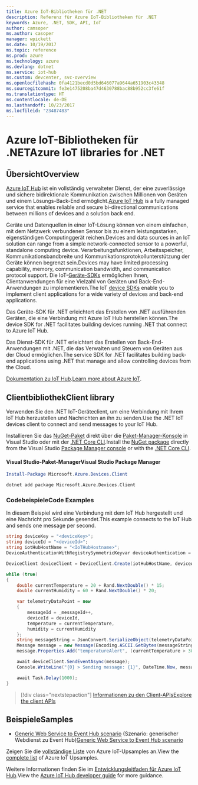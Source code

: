 ```yaml
---
title: Azure IoT-Bibliotheken für .NET
description: Referenz für Azure IoT-Bibliotheken für .NET
keywords: Azure, .NET, SDK, API, IoT
author: camsoper
ms.author: casoper
manager: wpickett
ms.date: 10/19/2017
ms.topic: reference
ms.prod: azure
ms.technology: azure
ms.devlang: dotnet
ms.service: iot-hub
ms.custom: devcenter, svc-overview
ms.openlocfilehash: 0fa4121becd0d5bd646077a9644a651903c43348
ms.sourcegitcommit: fe3e1475208ba47d4630788bac88b952cc3fe61f
ms.translationtype: HT
ms.contentlocale: de-DE
ms.lasthandoff: 10/23/2017
ms.locfileid: "23487483"
---
```

# <a name="azure-iot-libraries-for-net"></a><span data-ttu-id="7b6c7-104">Azure IoT-Bibliotheken für .NET</span><span class="sxs-lookup"><span data-stu-id="7b6c7-104">Azure IoT libraries for .NET</span></span>

## <a name="overview"></a><span data-ttu-id="7b6c7-105">Übersicht</span><span class="sxs-lookup"><span data-stu-id="7b6c7-105">Overview</span></span>

<span data-ttu-id="7b6c7-106">[Azure IoT Hub](https://azure.microsoft.com/services/iot-hub/) ist ein vollständig verwalteter Dienst, der eine zuverlässige und sichere bidirektionale Kommunikation zwischen Millionen von Geräten und einem Lösungs-Back-End ermöglicht.</span><span class="sxs-lookup"><span data-stu-id="7b6c7-106">[Azure IoT Hub](https://azure.microsoft.com/services/iot-hub/) is a fully managed service that enables reliable and secure bi-directional communications between millions of devices and a solution back end.</span></span>

<span data-ttu-id="7b6c7-107">Geräte und Datenquellen in einer IoT-Lösung können von einem einfachen, mit dem Netzwerk verbundenen Sensor bis zu einem leistungsstarken, eigenständigen Computinggerät reichen.</span><span class="sxs-lookup"><span data-stu-id="7b6c7-107">Devices and data sources in an IoT solution can range from a simple network-connected sensor to a powerful, standalone computing device.</span></span> <span data-ttu-id="7b6c7-108">Verarbeitungsfunktionen, Arbeitsspeicher, Kommunikationsbandbreite und Kommunikationsprotokollunterstützung der Geräte können begrenzt sein.</span><span class="sxs-lookup"><span data-stu-id="7b6c7-108">Devices may have limited processing capability, memory, communication bandwidth, and communication protocol support.</span></span> <span data-ttu-id="7b6c7-109">Die IoT-[Geräte-SDKs](https://docs.microsoft.com/azure/iot-hub/iot-hub-devguide-sdks) ermöglichen Ihnen, Clientanwendungen für eine Vielzahl von Geräten und Back-End-Anwendungen zu implementieren.</span><span class="sxs-lookup"><span data-stu-id="7b6c7-109">The IoT [device SDKs](https://docs.microsoft.com/azure/iot-hub/iot-hub-devguide-sdks) enable you to implement client applications for a wide variety of devices and back-end applications.</span></span>

<span data-ttu-id="7b6c7-110">Das Geräte-SDK für .NET erleichtert das Erstellen von .NET ausführenden Geräten, die eine Verbindung mit Azure IoT Hub herstellen können.</span><span class="sxs-lookup"><span data-stu-id="7b6c7-110">The device SDK for .NET facilitates building devices running .NET that connect to Azure IoT Hub.</span></span>

<span data-ttu-id="7b6c7-111">Das Dienst-SDK für .NET erleichtert das Erstellen von Back-End-Anwendungen mit .NET, die das Verwalten und Steuern von Geräten aus der Cloud ermöglichen.</span><span class="sxs-lookup"><span data-stu-id="7b6c7-111">The service SDK for .NET facilitates building back-end applications using .NET that manage and allow controlling devices from the Cloud.</span></span>

<span data-ttu-id="7b6c7-112">[Dokumentation zu IoT Hub](https://docs.microsoft.com/azure/iot-hub/).</span><span class="sxs-lookup"><span data-stu-id="7b6c7-112">[Learn more about Azure IoT](https://docs.microsoft.com/azure/iot-hub/).</span></span>


## <a name="client-library"></a><span data-ttu-id="7b6c7-113">Clientbibliothek</span><span class="sxs-lookup"><span data-stu-id="7b6c7-113">Client library</span></span>

<span data-ttu-id="7b6c7-114">Verwenden Sie den .NET IoT-Geräteclient, um eine Verbindung mit Ihrem IoT Hub herzustellen und Nachrichten an ihn zu senden.</span><span class="sxs-lookup"><span data-stu-id="7b6c7-114">Use the .NET IoT devices client to connect and send messages to your IoT Hub.</span></span>

<span data-ttu-id="7b6c7-115">Installieren Sie das [NuGet-Paket]( https://www.nuget.org/packages/Microsoft.Azure.Devices.Client) direkt über die [Paket-Manager-Konsole][PackageManager] in Visual Studio oder mit der [.NET Core CLI][DotNetCLI].</span><span class="sxs-lookup"><span data-stu-id="7b6c7-115">Install the [NuGet package]( https://www.nuget.org/packages/Microsoft.Azure.Devices.Client) directly from the Visual Studio [Package Manager console][PackageManager] or with the [.NET Core CLI][DotNetCLI].</span></span>

#### <a name="visual-studio-package-manager"></a><span data-ttu-id="7b6c7-116">Visual Studio-Paket-Manager</span><span class="sxs-lookup"><span data-stu-id="7b6c7-116">Visual Studio Package Manager</span></span>

```powershell
Install-Package Microsoft.Azure.Devices.Client
```

```bash
dotnet add package Microsoft.Azure.Devices.Client
```
### <a name="code-examples"></a><span data-ttu-id="7b6c7-117">Codebeispiele</span><span class="sxs-lookup"><span data-stu-id="7b6c7-117">Code Examples</span></span> 

<span data-ttu-id="7b6c7-118">In diesem Beispiel wird eine Verbindung mit dem IoT Hub hergestellt und eine Nachricht pro Sekunde gesendet.</span><span class="sxs-lookup"><span data-stu-id="7b6c7-118">This example connects to the IoT Hub and sends one message per second.</span></span>

```csharp
string deviceKey = "<deviceKey>";
string deviceId = "<deviceId>";
string iotHubHostName = "<IoTHubHostname>";
DeviceAuthenticationWithRegistrySymmetricKeyvar deviceAuthentication = new DeviceAuthenticationWithRegistrySymmetricKey(deviceId, deviceKey);

DeviceClient deviceClient = DeviceClient.Create(iotHubHostName, deviceAuthentication, TransportType.Mqtt);

while (true)
{
    double currentTemperature = 20 + Rand.NextDouble() * 15;
    double currentHumidity = 60 + Rand.NextDouble() * 20;

    var telemetryDataPoint = new
    {
        messageId = _messageId++,
        deviceId = deviceId,
        temperature = currentTemperature,
        humidity = currentHumidity
    };
    string messageString = JsonConvert.SerializeObject(telemetryDataPoint);
    Message message = new Message(Encoding.ASCII.GetBytes(messageString));
    message.Properties.Add("temperatureAlert", (currentTemperature > 30) ? "true" : "false");

    await deviceClient.SendEventAsync(message);
    Console.WriteLine("{0} > Sending message: {1}", DateTime.Now, messageString);

    await Task.Delay(1000);
}
```


> [!div class="nextstepaction"]
> [<span data-ttu-id="7b6c7-119">Informationen zu den Client-APIs</span><span class="sxs-lookup"><span data-stu-id="7b6c7-119">Explore the client APIs</span></span>](/dotnet/api/overview/azure/iot/client)

## <a name="samples"></a><span data-ttu-id="7b6c7-120">Beispiele</span><span class="sxs-lookup"><span data-stu-id="7b6c7-120">Samples</span></span>

- <span data-ttu-id="7b6c7-121">[Generic Web Service to Event Hub scenario](https://azure.microsoft.com/resources/samples/event-hubs-dotnet-importfromweb/) (Szenario: generischer Webdienst zu Event Hub)</span><span class="sxs-lookup"><span data-stu-id="7b6c7-121">[Generic Web Service to Event Hub scenario](https://azure.microsoft.com/resources/samples/event-hubs-dotnet-importfromweb/)</span></span>

<span data-ttu-id="7b6c7-122">Zeigen Sie die [vollständige Liste](https://azure.microsoft.com/resources/samples/?platform=dotnet&service=iot-hub) von Azure IoT-Upsamples an.</span><span class="sxs-lookup"><span data-stu-id="7b6c7-122">View the [complete list](https://azure.microsoft.com/resources/samples/?platform=dotnet&service=iot-hub) of Azure IoT Upsamples.</span></span>

<span data-ttu-id="7b6c7-123">Weitere Informationen finden Sie im [Entwicklungsleitfaden für Azure IoT Hub](https://docs.microsoft.com/azure/iot-hub/iot-hub-devguide).</span><span class="sxs-lookup"><span data-stu-id="7b6c7-123">View the [Azure IoT Hub developer guide](https://docs.microsoft.com/azure/iot-hub/iot-hub-devguide) for more guidance.</span></span>

[PackageManager]: https://docs.microsoft.com/nuget/tools/package-manager-console
[DotNetCLI]: https://docs.microsoft.com/dotnet/core/tools/dotnet-add-package
